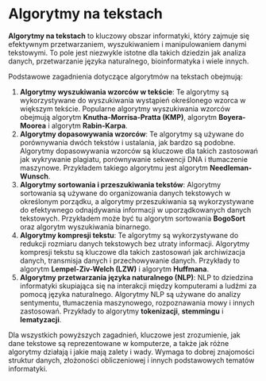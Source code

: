 # Algorytmy na tekstach

**Algorytmy na tekstach** to kluczowy obszar informatyki, który zajmuje się efektywnym przetwarzaniem, wyszukiwaniem i manipulowaniem danymi tekstowymi. To pole jest niezwykle istotne dla takich dziedzin jak analiza danych, przetwarzanie języka naturalnego, bioinformatyka i wiele innych.

Podstawowe zagadnienia dotyczące algorytmów na tekstach obejmują:

1. **Algorytmy wyszukiwania wzorców w tekście**: Te algorytmy są wykorzystywane do wyszukiwania wystąpień określonego wzorca w większym tekście. Popularne algorytmy wyszukiwania wzorców obejmują algorytm **Knutha-Morrisa-Pratta (KMP)**, algorytm **Boyera-Moorea** i algorytm **Rabin-Karpa**.
2. **Algorytmy dopasowywania wzorców**: Te algorytmy są używane do porównywania dwóch tekstów i ustalania, jak bardzo są podobne. Algorytmy dopasowywania wzorców są kluczowe dla takich zastosowań jak wykrywanie plagiatu, porównywanie sekwencji DNA i tłumaczenie maszynowe. Przykładem takiego algorytmu jest algorytm **Needleman-Wunsch**.
3. **Algorytmy sortowania i przeszukiwania tekstów**: Algorytmy sortowania są używane do organizowania danych tekstowych w określonym porządku, a algorytmy przeszukiwania są wykorzystywane do efektywnego odnajdywania informacji w uporządkowanych danych tekstowych. Przykładem może być tu algorytm sortowania **BogoSort** oraz algorytm wyszukiwania binarnego.
4. **Algorytmy kompresji tekstu**: Te algorytmy są wykorzystywane do redukcji rozmiaru danych tekstowych bez utraty informacji. Algorytmy kompresji tekstu są kluczowe dla takich zastosowań jak archiwizacja danych, transmisja danych i przechowywanie danych. Przykłady to algorytm **Lempel-Ziv-Welch (LZW)** i algorytm **Huffmana**.
5. **Algorytmy przetwarzania języka naturalnego (NLP)**: NLP to dziedzina informatyki skupiająca się na interakcji między komputerami a ludźmi za pomocą języka naturalnego. Algorytmy NLP są używane do analizy sentymentu, tłumaczenia maszynowego, rozpoznawania mowy i innych zastosowań. Przykłady to algorytmy **tokenizacji**, **stemmingu** i **lematyzacji**.

Dla wszystkich powyższych zagadnień, kluczowe jest zrozumienie, jak dane tekstowe są reprezentowane w komputerze, a także jak różne algorytmy działają i jakie mają zalety i wady. Wymaga to dobrej znajomości struktur danych, złożoności obliczeniowej i innych podstawowych tematów informatyki.
